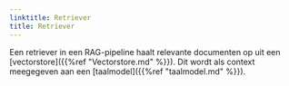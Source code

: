 ```yaml
---
linktitle: Retriever
title: Retriever 
---
```

Een retriever in een RAG-pipeline haalt relevante documenten op uit een [vectorstore]({{%ref "Vectorstore.md" %}}). Dit wordt als context meegegeven aan een [taalmodel]({{%ref "taalmodel.md" %}}).
